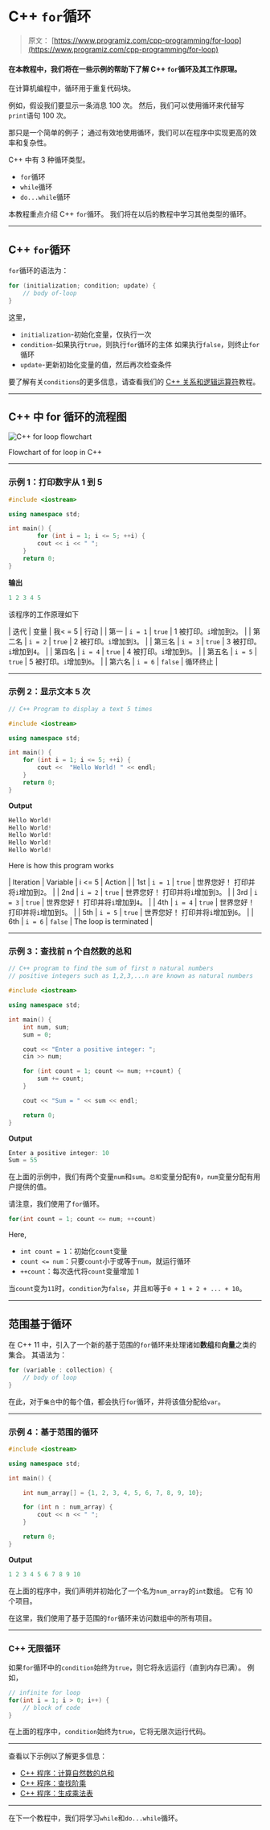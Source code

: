 # C++ `for`循环

> 原文： [https://www.programiz.com/cpp-programming/for-loop](https://www.programiz.com/cpp-programming/for-loop)

#### 在本教程中，我们将在一些示例的帮助下了解 C++ `for`循环及其工作原理。

在计算机编程中，循环用于重复代码块。

例如，假设我们要显示一条消息 100 次。 然后，我们可以使用循环来代替写`print`语句 100 次。

那只是一个简单的例子； 通过有效地使用循环，我们可以在程序中实现更高的效率和复杂性。

C++ 中有 3 种循环类型。

*   `for`循环
*   `while`循环
*   `do...while`循环

本教程重点介绍 C++ `for`循环。 我们将在以后的教程中学习其他类型的循环。

* * *

## C++ `for`循环

`for`循环的语法为：

```cpp
for (initialization; condition; update) {
    // body of-loop 
}
```

这里，

*   `initialization`-初始化变量，仅执行一次
*   `condition`-如果执行`true`，则执行`for`循环的主体
    如果执行`false`，则终止`for`循环
*   `update`-更新初始化变量的值，然后再次检查条件

要了解有关`conditions`的更多信息，请查看我们的 [C++ 关系和逻辑运算符](/cpp-programming/relational-logical-operators)教程。

* * *

## C++ 中 for 循环的流程图

![C++ for loop flowchart](img/07e4c662bd7eabc196c6835ab1d256ec.png "C++ for loop flowchart")

Flowchart of for loop in C++



* * *

### 示例 1：打印数字从 1 到 5

```cpp
#include <iostream>

using namespace std;

int main() {
        for (int i = 1; i <= 5; ++i) {
        cout << i << " ";
    }
    return 0;
}
```

**输出**

```cpp
1 2 3 4 5
```

该程序的工作原理如下

| 迭代 | 变量 | 我< = 5 | 行动 |
| 第一 | `i = 1` | `true` | 1 被打印。`i`增加到`2`。 |
| 第二名 | `i = 2` | `true` | 2 被打印。`i`增加到`3`。 |
| 第三名 | `i = 3` | `true` | 3 被打印。`i`增加到`4`。 |
| 第四名 | `i = 4` | `true` | 4 被打印。`i`增加到`5`。 |
| 第五名 | `i = 5` | `true` | 5 被打印。`i`增加到`6`。 |
| 第六名 | `i = 6` | `false` | 循环终止 |

* * *

### 示例 2：显示文本 5 次

```cpp
// C++ Program to display a text 5 times

#include <iostream>

using namespace std;

int main() {
    for (int i = 1; i <= 5; ++i) {
        cout <<  "Hello World! " << endl;
    }
    return 0;
}
```

**Output**

```cpp
Hello World!
Hello World!
Hello World!
Hello World!
Hello World!
```

Here is how this program works

| Iteration | Variable | i <= 5 | Action |
| 1st | `i = 1` | `true` | 世界您好！ 打印并将`i`增加到`2`。 |
| 2nd | `i = 2` | `true` | 世界您好！ 打印并将`i`增加到`3`。 |
| 3rd | `i = 3` | `true` | 世界您好！ 打印并将`i`增加到`4`。 |
| 4th | `i = 4` | `true` | 世界您好！ 打印并将`i`增加到`5`。 |
| 5th | `i = 5` | `true` | 世界您好！ 打印并将`i`增加到`6`。 |
| 6th | `i = 6` | `false` | The loop is terminated |

* * *

### 示例 3：查找前 n 个自然数的总和

```cpp
// C++ program to find the sum of first n natural numbers
// positive integers such as 1,2,3,...n are known as natural numbers

#include <iostream>

using namespace std;

int main() {
    int num, sum;
    sum = 0;

    cout << "Enter a positive integer: ";
    cin >> num;

    for (int count = 1; count <= num; ++count) {
        sum += count;
    }

    cout << "Sum = " << sum << endl;

    return 0;
}
```

**Output**

```cpp
Enter a positive integer: 10
Sum = 55
```

在上面的示例中，我们有两个变量`num`和`sum`。`总和`变量分配有`0`，`num`变量分配有用户提供的值。

请注意，我们使用了`for`循环。

```cpp
for(int count = 1; count <= num; ++count)
```

Here,

*   `int count = 1`：初始化`count`变量
*   `count <= num`：只要`count`小于或等于`num`，就运行循环
*   `++count`：每次迭代将`count`变量增加 1

当`count`变为`11`时，`condition`为`false`，并且`和`等于`0 + 1 + 2 + ... + 10`。

* * *

## 范围基于循环

在 C++ 11 中，引入了一个新的基于范围的`for`循环来处理诸如**数组**和**向量**之类的集合。 其语法为：

```cpp
for (variable : collection) {
    // body of loop
}
```

在此，对于`集合`中的每个值，都会执行`for`循环，并将该值分配给`var`。

* * *

### 示例 4：基于范围的循环

```cpp
#include <iostream>

using namespace std;

int main() {

    int num_array[] = {1, 2, 3, 4, 5, 6, 7, 8, 9, 10};

    for (int n : num_array) {
        cout << n << " ";
    }

    return 0;
}
```

**Output**

```cpp
1 2 3 4 5 6 7 8 9 10
```

在上面的程序中，我们声明并初始化了一个名为`num_array`的`int`数组。 它有 10 个项目。

在这里，我们使用了基于范围的`for`循环来访问数组中的所有项目。

* * *

### C++ 无限循环

如果`for`循环中的`condition`始终为`true`，则它将永远运行（直到内存已满）。 例如，

```cpp
// infinite for loop
for(int i = 1; i > 0; i++) {
    // block of code
}
```

在上面的程序中，`condition`始终为`true`，它将无限次运行代码。

* * *

查看以下示例以了解更多信息：

*   [C++ 程序：计算自然数的总和](/cpp-programming/examples/sum-natural-number)
*   [C++ 程序：查找阶乘](/cpp-programming/examples/factorial)
*   [C++ 程序：生成乘法表](/cpp-programming/examples/multiplication-table)

* * *

在下一个教程中，我们将学习`while`和`do...while`循环。